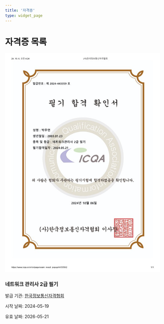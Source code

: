 ```yaml
---
title: '자격증'
type: widget_page
---
```


# 자격증 목록

<div class="certificates">
    <div class="certificate-card">
        <img src="assets/media/license1.jpg" alt="네트워크 관리사 2급">
        <h3>네트워크 관리사 2급 필기</h3>
        <p>발급 기관: <a href="https://www.icqa.or.kr/cn/page/network">한국정보통신자격협회</a></p>
        <p>시작 날짜: 2024-05-19</p>유효 날짜: 2026-05-21
    </div>
</div>
